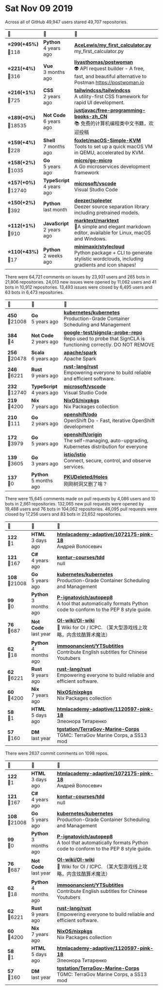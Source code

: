 # Sat Nov 09 2019

Across all of GitHub 49,947 users stared 
49,707 repositories. 

| :page_with_curl: | :calendar: | :page_with_curl: |
| :--- | :--- | :--- |
| **:star:299(+45%)**<br>:twisted_rightwards_arrows:118 | **Python**<br>4 years ago | **[AceLewis/my_first_calculator.py](https://github.com/AceLewis/my_first_calculator.py)**<br>my_first_calculator.py |
| **:star:221(+4%)**<br>:twisted_rightwards_arrows:316 | **Vue**<br>3 months ago | **[liyasthomas/postwoman](https://github.com/liyasthomas/postwoman)**<br>👽 API request builder - A free, fast, and beautiful alternative to Postman https://postwoman.io |
| **:star:216(+1%)**<br>:twisted_rightwards_arrows:725 | **CSS**<br>2 years ago | **[tailwindcss/tailwindcss](https://github.com/tailwindcss/tailwindcss)**<br>A utility-first CSS framework for rapid UI development. |
| **:star:189(+0%)**<br>:twisted_rightwards_arrows:18535 | **Not Code**<br>6 years ago | **[justjavac/free-programming-books-zh_CN](https://github.com/justjavac/free-programming-books-zh_CN)**<br>:books: 免费的计算机编程类中文书籍，欢迎投稿 |
| **:star:159(+4%)**<br>:twisted_rightwards_arrows:228 | **Shell**<br>7 months ago | **[foxlet/macOS-Simple-KVM](https://github.com/foxlet/macOS-Simple-KVM)**<br>Tools to set up a quick macOS VM in QEMU, accelerated by KVM. |
| **:star:158(+2%)**<br>:twisted_rightwards_arrows:1035 | **Go**<br>5 years ago | **[micro/go-micro](https://github.com/micro/go-micro)**<br>A Go microservices development framework |
| **:star:157(+0%)**<br>:twisted_rightwards_arrows:12740 | **TypeScript**<br>4 years ago | **[microsoft/vscode](https://github.com/microsoft/vscode)**<br>Visual Studio Code |
| **:star:150(+2%)**<br>:twisted_rightwards_arrows:392 | **Python**<br>last month | **[deezer/spleeter](https://github.com/deezer/spleeter)**<br>Deezer source separation library including pretrained models. |
| **:star:112(+1%)**<br>:twisted_rightwards_arrows:910 | **JavaScript**<br>2 years ago | **[marktext/marktext](https://github.com/marktext/marktext)**<br>📝A simple and elegant markdown editor, available for Linux, macOS and Windows. |
| **:star:110(+43%)**<br>:twisted_rightwards_arrows:17 | **Python**<br>2 weeks ago | **[minimaxir/stylecloud](https://github.com/minimaxir/stylecloud)**<br>Python package + CLI to generate stylistic wordclouds, including gradients and icon shapes! |

There were 64,721 comments on issues by 23,931 users and 265 bots in 21,806 repositories.
24,013 new issues were opened by 11,062 users and 41 bots in 10,912 repositories.
13,493 issues were closed by 6,495 users and 63 bots in 6,473 repositories.

| :speech_balloon: | :calendar: | :page_with_curl: |
| :--- | :--- | :--- |
| **450**<br>:twisted_rightwards_arrows:21008 | **Go**<br>5 years ago | **[kubernetes/kubernetes](https://github.com/kubernetes/kubernetes)**<br>Production-Grade Container Scheduling and Management |
| **384**<br>:twisted_rightwards_arrows:4 | **Not Code**<br>2 years ago | **[google-test/signcla-probe-repo](https://github.com/google-test/signcla-probe-repo)**<br>Repo used to probe that SignCLA is functioning correctly.  DO NOT REMOVE |
| **256**<br>:twisted_rightwards_arrows:20478 | **Scala**<br>6 years ago | **[apache/spark](https://github.com/apache/spark)**<br>Apache Spark |
| **246**<br>:twisted_rightwards_arrows:6221 | **Rust**<br>9 years ago | **[rust-lang/rust](https://github.com/rust-lang/rust)**<br>Empowering everyone to build reliable and efficient software. |
| **232**<br>:twisted_rightwards_arrows:12740 | **TypeScript**<br>4 years ago | **[microsoft/vscode](https://github.com/microsoft/vscode)**<br>Visual Studio Code |
| **219**<br>:twisted_rightwards_arrows:4200 | **Nix**<br>7 years ago | **[NixOS/nixpkgs](https://github.com/NixOS/nixpkgs)**<br>Nix Packages collection |
| **210**<br>:twisted_rightwards_arrows:111 | **Go**<br>2 years ago | **[openshift/odo](https://github.com/openshift/odo)**<br>OpenShift Do - Fast, iterative OpenShift development |
| **172**<br>:twisted_rightwards_arrows:3979 | **Go**<br>5 years ago | **[openshift/origin](https://github.com/openshift/origin)**<br>The self-managing, auto-upgrading, Kubernetes distribution for everyone |
| **139**<br>:twisted_rightwards_arrows:3605 | **Go**<br>3 years ago | **[istio/istio](https://github.com/istio/istio)**<br>Connect, secure, control, and observe services. |
| **137**<br>:twisted_rightwards_arrows:0 | **Python**<br>5 months ago | **[PKUDeleted/Holes](https://github.com/PKUDeleted/Holes)**<br>刚刚树洞又删了啥？ |

There were 15,645 comments made on pull requests by 4,086 users and 10 bots in 2,861 repositories.
132,065 new pull requests were opened by 19,488 users and 76 bots in 104,062 repositories.
46,095 pull requests were closed by 17,256 users and 83 bots in 23,652 repositories.

| :speech_balloon: | :calendar: | :page_with_curl: |
| :--- | :--- | :--- |
| **122**<br>:twisted_rightwards_arrows:1 | **HTML**<br>3 days ago | **[htmlacademy-adaptive/1072175-pink-18](https://github.com/htmlacademy-adaptive/1072175-pink-18)**<br>Андрей Волосевич |
| **121**<br>:twisted_rightwards_arrows:167 | **C#**<br>4 years ago | **[kontur-courses/tdd](https://github.com/kontur-courses/tdd)**<br>null |
| **108**<br>:twisted_rightwards_arrows:21008 | **Go**<br>5 years ago | **[kubernetes/kubernetes](https://github.com/kubernetes/kubernetes)**<br>Production-Grade Container Scheduling and Management |
| **99**<br>:twisted_rightwards_arrows:0 | **Python**<br>3 months ago | **[P-ignatovich/autopep8](https://github.com/P-ignatovich/autopep8)**<br>A tool that automatically formats Python code to conform to the PEP 8 style guide. |
| **76**<br>:twisted_rightwards_arrows:687 | **Not Code**<br>last year | **[OI-wiki/OI-wiki](https://github.com/OI-wiki/OI-wiki)**<br>:star2: Wiki for OI / ICPC. （某大型游戏线上攻略，内含炫酷算术魔法） |
| **62**<br>:twisted_rightwards_arrows:18 | **Python**<br>4 months ago | **[immoonancient/YTSubtitles](https://github.com/immoonancient/YTSubtitles)**<br>Contribute English subtitles for Chinese Youtubers |
| **62**<br>:twisted_rightwards_arrows:6221 | **Rust**<br>9 years ago | **[rust-lang/rust](https://github.com/rust-lang/rust)**<br>Empowering everyone to build reliable and efficient software. |
| **60**<br>:twisted_rightwards_arrows:4200 | **Nix**<br>7 years ago | **[NixOS/nixpkgs](https://github.com/NixOS/nixpkgs)**<br>Nix Packages collection |
| **58**<br>:twisted_rightwards_arrows:1 | **HTML**<br>5 days ago | **[htmlacademy-adaptive/1120597-pink-18](https://github.com/htmlacademy-adaptive/1120597-pink-18)**<br>Элеонора  Титаренко |
| **57**<br>:twisted_rightwards_arrows:160 | **DM**<br>last year | **[tgstation/TerraGov-Marine-Corps](https://github.com/tgstation/TerraGov-Marine-Corps)**<br>TGMC: TerraGov Marine Corps, a SS13 mod |

There were 2637 commit comments on 1098 repos.

| :speech_balloon: | :calendar: | :page_with_curl: |
| :--- | :--- | :--- |
| **122**<br>:twisted_rightwards_arrows:1 | **HTML**<br>3 days ago | **[htmlacademy-adaptive/1072175-pink-18](https://github.com/htmlacademy-adaptive/1072175-pink-18)**<br>Андрей Волосевич |
| **121**<br>:twisted_rightwards_arrows:167 | **C#**<br>4 years ago | **[kontur-courses/tdd](https://github.com/kontur-courses/tdd)**<br>null |
| **108**<br>:twisted_rightwards_arrows:21008 | **Go**<br>5 years ago | **[kubernetes/kubernetes](https://github.com/kubernetes/kubernetes)**<br>Production-Grade Container Scheduling and Management |
| **99**<br>:twisted_rightwards_arrows:0 | **Python**<br>3 months ago | **[P-ignatovich/autopep8](https://github.com/P-ignatovich/autopep8)**<br>A tool that automatically formats Python code to conform to the PEP 8 style guide. |
| **76**<br>:twisted_rightwards_arrows:687 | **Not Code**<br>last year | **[OI-wiki/OI-wiki](https://github.com/OI-wiki/OI-wiki)**<br>:star2: Wiki for OI / ICPC. （某大型游戏线上攻略，内含炫酷算术魔法） |
| **62**<br>:twisted_rightwards_arrows:18 | **Python**<br>4 months ago | **[immoonancient/YTSubtitles](https://github.com/immoonancient/YTSubtitles)**<br>Contribute English subtitles for Chinese Youtubers |
| **62**<br>:twisted_rightwards_arrows:6221 | **Rust**<br>9 years ago | **[rust-lang/rust](https://github.com/rust-lang/rust)**<br>Empowering everyone to build reliable and efficient software. |
| **60**<br>:twisted_rightwards_arrows:4200 | **Nix**<br>7 years ago | **[NixOS/nixpkgs](https://github.com/NixOS/nixpkgs)**<br>Nix Packages collection |
| **58**<br>:twisted_rightwards_arrows:1 | **HTML**<br>5 days ago | **[htmlacademy-adaptive/1120597-pink-18](https://github.com/htmlacademy-adaptive/1120597-pink-18)**<br>Элеонора  Титаренко |
| **57**<br>:twisted_rightwards_arrows:160 | **DM**<br>last year | **[tgstation/TerraGov-Marine-Corps](https://github.com/tgstation/TerraGov-Marine-Corps)**<br>TGMC: TerraGov Marine Corps, a SS13 mod |

